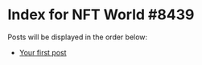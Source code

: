 # Index for NFT World #8439
Posts will be displayed in the order below:

- [Your first post](./001-first.md)

